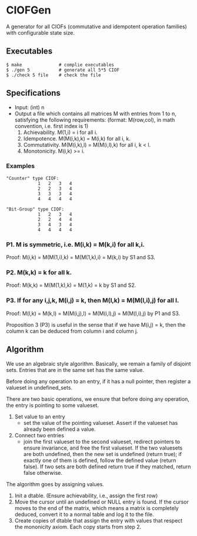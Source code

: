 # CIOFGen
A generator for all CIOFs (commutative and idempotent operation families) with configurable state size.

## Executables
    $ make              # complie executables
    $ ./gen 5           # generate all 5*5 CIOF
    $ ./check 5 file    # check the file

## Specifications
- Input: (int) n
- Output a file which contains all matrices M with entries from 1 to n, satisfying the following requirements: (format: M(row,col), in math convention, i.e. first index is 1)
    1. Achievability. M(1,i) = i for all i.
    2. Idempotence. M(M(i,k),k) = M(i,k) for all i, k.
    3. Commutativity. M(M(i,k),l) = M(M(i,l),k) for all i, k < l.
    4. Monotonicity. M(i,k) >= i.

### Examples
    "Counter" type CIOF: 
                1   2   3   4       
                2   2   3   4       
                3   3   3   4       
                4   4   4   4       
    
    "Bit-Group" type CIOF:
                1   2   3   4
                2   2   4   4
                3   4   3   4
                4   4   4   4

### P1. M is symmetric, i.e. M(i,k) = M(k,i) for all k,i.
Proof: M(i,k) = M(M(1,i),k) = M(M(1,k),i) = M(k,i) by S1 and S3.

### P2. M(k,k) = k for all k.
Proof: M(k,k) = M(M(1,k),k) = M(1,k) = k by S1 and S2.

### P3. If for any i,j,k, M(i,j) = k, then M(l,k) = M(M(l,i),j) for all l.
Proof: M(l,k) = M(k,l) = M(M(i,j),l) = M(M(i,l),j) = M(M(l,i),j) by P1 and S3.

Proposition 3 (P3) is useful in the sense that if we have M(i,j) = k, then the column k can be deduced from column i and column j.

## Algorithm
We use an algebraic style algorithm. Basically, we remain a family of disjoint sets. Entries that are in the same set has the same value. 

Before doing any operation to an entry, if it has a null pointer, then register a valueset in undefined_sets.

There are two basic operations, we ensure that before doing any operation, the entry is pointing to some valueset.
1. Set value to an entry
    - set the value of the pointing valueset. Assert if the valueset has already been defined a value.
2. Connect two entries
    - join the first valueset to the second valueset, redirect pointers to ensure invariance, and free the first valueset. If the two valuesets are both undefined, then the new set is undefined (return true); if exactly one of them is defined, follow the defined value (return false). If two sets are both defined return true if they matched, return false otherwise.

The algorithm goes by assigning values.
1. Init a dtable. (Ensure achievability, i.e., assign the first row)
2. Move the cursor until an undefined or NULL entry is found. If the cursor moves to the end of the matrix, which means a matrix is completely deduced, convert it to a normal table and log it to the file.
3. Create copies of dtable that assign the entry with values that respect the mononicity axiom. Each copy starts from step 2.